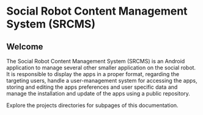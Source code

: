 # Social Robot Content Management System (SRCMS)

## Welcome
The Social Robot Content Management System (SRCMS) is an Android application to manage several other smaller application on the social robot. It
is responsible to display the apps in a proper format, regarding the targeting users, handle a user-management system for accessing the apps,
storing and editing the apps preferences and user specific data and manage the installation and update of the apps using a public repository.

Explore the projects directories for subpages of this documentation.